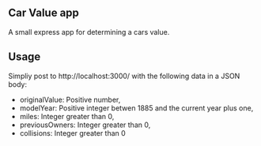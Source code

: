 ## Car Value app

A small express app for determining a cars value.

## Usage

Simpliy post to http://localhost:3000/ with the following data in a JSON body: 

* originalValue: Positive number,
* modelYear: Positive integer betwen 1885 and the current year plus one,
* miles: Integer greater than 0,
* previousOwners: Integer greater than 0,
* collisions: Integer greater than 0